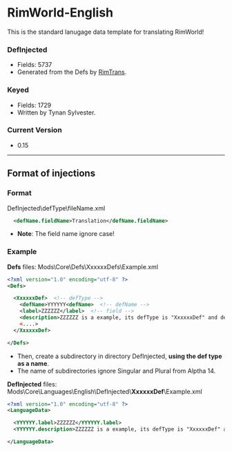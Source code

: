# RimWorld-English

This is the standard lanugage data template for translating RimWorld!

### DefInjected

* Fields: 5737
* Generated from the Defs by [RimTrans](https://github.com/duduluu/RimTrans).

### Keyed

* Fields: 1729
* Written by Tynan Sylvester.

### Current Version

* 0.15

----

## Format of injections

### Format

DefInjected\defType\fileName.xml

```xml
  <defName.fieldName>Translation</defName.fieldName>
```

* **Note**: The field name ignore case!

### Example

**Defs** files: Mods\Core\Defs\XxxxxxDefs\Example.xml

```xml
<?xml version="1.0" encoding="utf-8" ?>
<Defs>

  <XxxxxxDef>  <!-- defType -->
    <defName>YYYYYY<defName>  <!-- defName -->
    <label>ZZZZZZ</label>  <!-- field -->
    <description>ZZZZZZ is a example, its defType is "XxxxxxDef" and defName is "YYYYYY".</description>  <!-- field -->
    <....>
  </XxxxxxDef>

</Defs>
```

* Then, create a subdirectory in directory DefInjected, **using the def type as a name**.
* The name of subdirectories ignore Singular and Plural from Alptha 14.


**DefInjected** files: Mods\Core\Languages\English\DefInjected\\**XxxxxxDef**\\Example.xml

```xml
<?xml version="1.0" encoding="utf-8" ?>
<LanguageData>

  <YYYYYY.label>ZZZZZZ</YYYYYY.label>
  <YYYYYY.description>ZZZZZZ is a example, its defType is "XxxxxxDef" and defName is "YYYYYY".</YYYYYY.description>

</LanguageData>
```